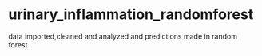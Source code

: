 # urinary_inflammation_randomforest
data imported,cleaned and analyzed and predictions made in random forest.
